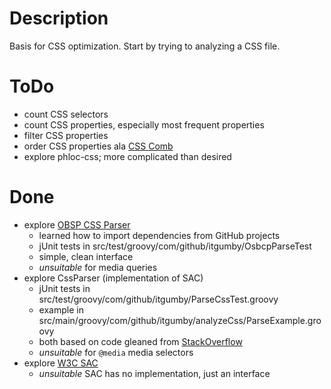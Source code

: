 # Description #

Basis for CSS optimization.  Start by trying to analyzing a CSS file.


# ToDo #

* count CSS selectors
* count CSS properties, especially most frequent properties
* filter CSS properties
* order CSS properties ala [CSS Comb](http://csscomb.com/)
* explore phloc-css; more complicated than desired

# Done #

* explore [OBSP CSS Parser](https://github.com/corgrath/osbcp-css-parser)
    * learned how to import dependencies from GitHub projects
    * jUnit tests in src/test/groovy/com/github/itgumby/OsbcpParseTest
    * simple, clean interface
    * *unsuitable* for media queries
* explore CssParser (implementation of SAC)
    * jUnit tests in src/test/groovy/com/github/itgumby/ParseCssTest.groovy
    * example in src/main/groovy/com/github/itgumby/analyzeCss/ParseExample.groovy
    * both based on code gleaned from [StackOverflow](http://stackoverflow.com/questions/1513587/looking-for-a-css-parser-in-java)
    * *unsuitable* for `@media` media selectors
* explore [W3C SAC](http://www.w3.org/TR/SAC/DemoSAC.java)
    * *unsuitable* SAC has no implementation, just an interface

